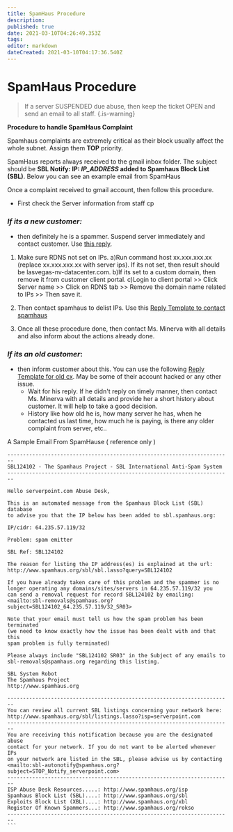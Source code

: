 ```yaml
---
title: SpamHaus Procedure
description: 
published: true
date: 2021-03-10T04:26:49.353Z
tags: 
editor: markdown
dateCreated: 2021-03-10T04:17:36.540Z
---
```


# SpamHaus Procedure

> If a server SUSPENDED due abuse, then keep the ticket OPEN and send an email to all staff.
{.is-warning}

**Procedure to handle SpamHaus Complaint**

Spamhaus complaints are extremely critical as their block usually affect the whole subnet. Assign them **TOP** priority.

SpamHaus reports always received to the gmail inbox folder. The subject should be **SBL Notify: IP: _IP_ADDRESS_ added to Spamhaus Block List (SBL)**. Below you can see an example email from SpamHaus

Once a complaint received to gmail account, then follow this procedure.

- First check the Server information from staff cp

### ***If its a new customer:*** 

- then definitely he is a spammer. Suspend server immediately and contact customer. Use  [this reply](/Templates/Spamhaustreplies).

1. Make sure RDNS not set on IPs. 
  a)Run command host xx.xxx.xxx.xx  (replace xx.xxx.xxx.xx with server ips). If its not set, then result should be lasvegas-nv-datacenter.com.
  b)If its set to a custom domain, then remove it from customer client portal.
  c)Login to client portal >> Click Server name >> Click on RDNS tab >> Remove the domain name related to IPs >>  Then save it.
   
1. Then contact spamhaus to delist IPs. Use this [Reply Template to contact spamhaus](/Templates/Spamhaustreplies)
1. Once all these procedure done, then contact Ms. Minerva with all details and also inform about the actions already done.

### ***If its an old customer***: 

- then inform customer about this. You can use the following [Reply Template for old cx](/Templates/Spamhaustreplies). May be some of their account hacked or any other issue. 
    - Wait for his reply. If he didn't reply on timely manner, then contact Ms. Minerva with all details and provide her a short history about customer. It will help to take a good decision.
   - History like how old he is, how many server he has, when he contacted us last time, how much he is paying, is there any older complaint from server, etc..
   
  
 A Sample Email From SpamHause ( reference only )
 
 ````
 ------------------------------------------------------------------------
SBL124102 - The Spamhaus Project - SBL International Anti-Spam System
------------------------------------------------------------------------

Hello serverpoint.com Abuse Desk,

This is an automated message from the Spamhaus Block List (SBL) database
to advise you that the IP below has been added to sbl.spamhaus.org:

IP/cidr: 64.235.57.119/32

Problem: spam emitter

SBL Ref: SBL124102

The reason for listing the IP address(es) is explained at the url:
http://www.spamhaus.org/sbl/sbl.lasso?query=SBL124102

If you have already taken care of this problem and the spammer is no
longer operating any domains/sites/servers in 64.235.57.119/32 you
can send a removal request for record SBL124102 by emailing:
<mailto:sbl-removals@spamhaus.org?subject=SBL124102_64.235.57.119/32_SR03>

Note that your email must tell us how the spam problem has been terminated
(we need to know exactly how the issue has been dealt with and that this
spam problem is fully terminated)

Please always include "SBL124102 SR03" in the Subject of any emails to
sbl-removals@spamhaus.org regarding this listing.

SBL System Robot
The Spamhaus Project
http://www.spamhaus.org

------------------------------------------------------------------------
You can review all current SBL listings concerning your network here:
http://www.spamhaus.org/sbl/listings.lasso?isp=serverpoint.com
------------------------------------------------------------------------
You are receiving this notification because you are the designated abuse
contact for your network. If you do not want to be alerted whenever IPs
on your network are listed in the SBL, please advise us by contacting
<mailto:sbl-autonotify@spamhaus.org?subject=STOP_Notify_serverpoint.com>
------------------------------------------------------------------------
ISP Abuse Desk Resources.....: http://www.spamhaus.org/isp
Spamhaus Block List (SBL)....: http://www.spamhaus.org/sbl
Exploits Block List (XBL)....: http://www.spamhaus.org/xbl
Register Of Known Spammers...: http://www.spamhaus.org/rokso
------------------------------------------------------------------------
```



